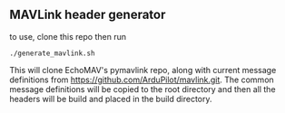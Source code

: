 ## MAVLink header generator

to use, clone this repo then run
```
./generate_mavlink.sh
```
This will clone EchoMAV's pymavlink repo, along with current message definitions from https://github.com/ArduPilot/mavlink.git. The common message definitions will be copied to the root directory and then all the headers will be build and placed in the build directory.
